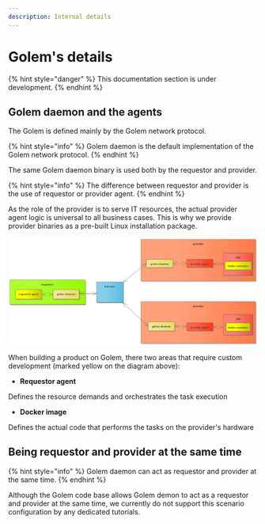 ```yaml
---
description: Internal details
---
```


# Golem's details

{% hint style="danger" %}
This documentation section is under development.
{% endhint %}

## Golem daemon and the agents

The Golem is defined mainly by the Golem network protocol. 

{% hint style="info" %}
Golem daemon is the default implementation of the Golem network protocol. 
{% endhint %}

 The same Golem daemon binary is used both by the requestor and provider. 

{% hint style="info" %}
The difference between requestor and provider is the use of requestor or provider agent.
{% endhint %}

As the role of the provider is to serve IT resources, the actual provider agent logic is universal to all business cases. This is why we provide provider binaries as a pre-built Linux installation package.

![Golem deamon and the agents. Components to be developed by a third party are marked yellow.](../.gitbook/assets/requestor-tutorial-details%20%281%29.png)

When building a product on Golem, there two areas that require custom development \(marked yellow on the diagram above\):

* **Requestor agent**

Defines the resource demands and orchestrates the task execution

* **Docker image**

Defines the actual code that performs the tasks on the provider's hardware

## Being requestor and provider at the same time

{% hint style="info" %}
 Golem daemon can act as requestor and provider at the same time.
{% endhint %}

Although the Golem code base allows Golem demon to act as a requestor and provider at the same time, we currently do not support this scenario configuration by any dedicated tutorials.


